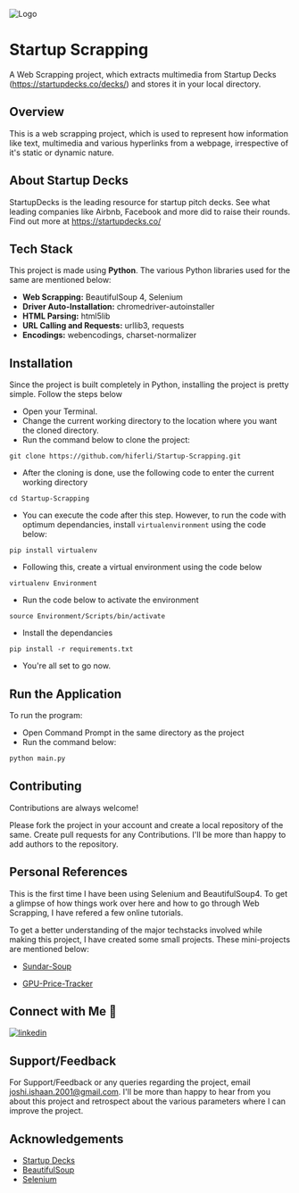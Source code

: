 
![Logo](https://startupdecks.co/wp-content/uploads/2020/08/logo-5.svg)


# Startup Scrapping

A Web Scrapping project, which extracts multimedia from Startup Decks (https://startupdecks.co/decks/) and stores it in your local directory.

## Overview

This is a web scrapping project, which is used to represent how information like text, multimedia and various hyperlinks from a webpage, irrespective of it's static or dynamic nature.

## About Startup Decks

StartupDecks is the leading resource for startup pitch decks. See what leading companies like Airbnb, Facebook and more did to raise their rounds.
Find out more at https://startupdecks.co/


## Tech Stack
This project is made using **Python**. The various Python libraries used for the same are mentioned below:

- **Web Scrapping:** BeautifulSoup 4, Selenium
- **Driver Auto-Installation:** chromedriver-autoinstaller
- **HTML Parsing:** html5lib
- **URL Calling and Requests:** urllib3, requests
- **Encodings:** webencodings, charset-normalizer

## Installation

Since the project is built completely in Python, installing the project is pretty simple.
Follow the steps below

- Open your Terminal.
- Change the current working directory to the location where you want the cloned directory.
- Run the command below to clone the project:

```pip
git clone https://github.com/hiferli/Startup-Scrapping.git
```
- After the cloning is done, use the following code to enter the current working directory
```pip
cd Startup-Scrapping
```
- You can execute the code after this step. However, to run the code with optimum dependancies, install ```virtualenvironment``` using the code below:
```pip
pip install virtualenv
```
- Following this, create a virtual environment using the code below
```pip
virtualenv Environment
```
- Run the code below to activate the environment
```pip
source Environment/Scripts/bin/activate
```
- Install the dependancies
```pip
pip install -r requirements.txt
```
- You're all set to go now.

## Run the Application
To run the program:
- Open Command Prompt in the same directory as the project
- Run the command below:

```python
python main.py
```

## Contributing

Contributions are always welcome!

Please fork the project in your account and create a local repository of the same. 
Create pull requests for any Contributions. I'll be more than happy to add authors to the repository.

## Personal References

This is the first time I have been using Selenium and BeautifulSoup4.
To get a glimpse of how things work over here and how to go through Web Scrapping, I have refered a few online tutorials. 

To get a better understanding of the major techstacks involved while making this project, I have created some small projects. These mini-projects are mentioned below:

- [Sundar-Soup](https://github.com/hiferli/Sundar-Soup)

- [GPU-Price-Tracker](https://github.com/hiferli/GPU-Price-Tracker)


## Connect with Me 🔗 
[![linkedin](https://img.shields.io/badge/linkedin-0A66C2?style=for-the-badge&logo=linkedin&logoColor=white)](https://www.linkedin.com/in/joshiishaan/)

## Support/Feedback

For Support/Feedback or any queries regarding the project, email joshi.ishaan.2001@gmail.com.
I'll be more than happy to hear from you about this project and retrospect about the various parameters where I can improve the project.
## Acknowledgements

 - [Startup Decks](https://startupdecks.co/decks/)
 - [BeautifulSoup](https://www.crummy.com/software/BeautifulSoup/bs4/doc/)
 - [Selenium](https://www.selenium.dev/) 
